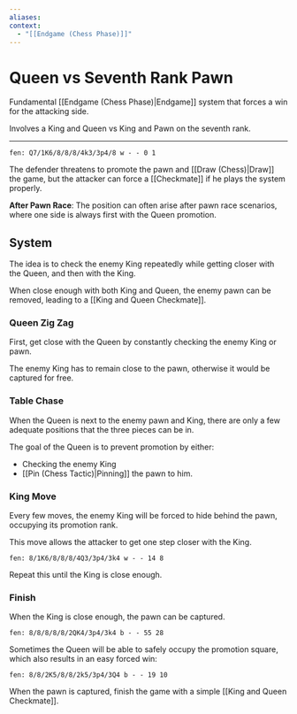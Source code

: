 ```yaml
---
aliases:
context:
  - "[[Endgame (Chess Phase)]]"
---
```


# Queen vs Seventh Rank Pawn

Fundamental [[Endgame (Chess Phase)|Endgame]] system that forces a win for the attacking side.

Involves a King and Queen vs King and Pawn on the seventh rank.

---

```chesser
fen: Q7/1K6/8/8/8/4k3/3p4/8 w - - 0 1
```

The defender threatens to promote the pawn and [[Draw (Chess)|Draw]] the game, but the attacker can force a [[Checkmate]] if he plays the system properly.

**After Pawn Race**: The position can often arise after pawn race scenarios, where one side is always first with the Queen promotion.

## System

The idea is to check the enemy King repeatedly while getting closer with the Queen, and then with the King.

When close enough with both King and Queen, the enemy pawn can be removed, leading to a [[King and Queen Checkmate]].

### Queen Zig Zag

First, get close with the Queen by constantly checking the enemy King or pawn.

The enemy King has to remain close to the pawn, otherwise it would be captured for free.

### Table Chase

When the Queen is next to the enemy pawn and King, there are only a few adequate positions that the three pieces can be in.

The goal of the Queen is to prevent promotion by either:

- Checking the enemy King
- [[Pin (Chess Tactic)|Pinning]] the pawn to him.

### King Move

Every few moves, the enemy King will be forced to hide behind the pawn, occupying its promotion rank.

This move allows the attacker to get one step closer with the King.

```chesser
fen: 8/1K6/8/8/8/4Q3/3p4/3k4 w - - 14 8
```

Repeat this until the King is close enough.

### Finish

When the King is close enough, the pawn can be captured.

```chesser
fen: 8/8/8/8/8/2QK4/3p4/3k4 b - - 55 28
```

Sometimes the Queen will be able to safely occupy the promotion square, which also results in an easy forced win:

```chesser
fen: 8/8/2K5/8/8/2k5/3p4/3Q4 b - - 19 10
```

When the pawn is captured, finish the game with a simple [[King and Queen Checkmate]].
